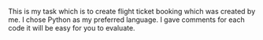 This is my task which is to create flight ticket booking which was created by me.
I chose Python as my preferred language.
I gave comments for each code it will be easy for you to evaluate.

